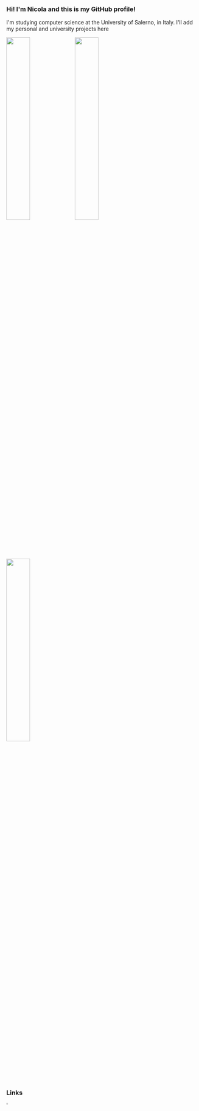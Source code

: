 ### Hi! I'm Nicola and this is my GitHub profile!
I'm studying computer science at the University of Salerno, in Italy. I'll add my personal and university projects here

<img src="https://github-readme-stats.vercel.app/api?username=nf0101&show_icons=true&theme=gotham" width="35%"></img> <img src="https://github-readme-streak-stats.herokuapp.com/?user=nf0101&theme=gotham" width="35%"></img> <img src="https://github-readme-stats.vercel.app/api/top-langs/?username=nf0101&layout=compact&theme=gotham" width="35%"></img>

### Links
<a href="https://www.linkedin.com/in/nicola-frugieri-7237561b8/"> <img src="https://raw.githubusercontent.com/peterthehan/peterthehan/master/assets/linkedin.svg" width="3%"> </img> <a/>

